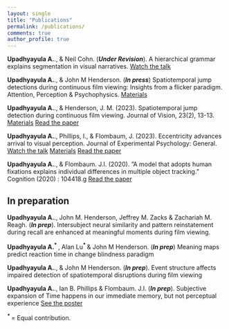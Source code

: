 ```yaml
---
layout: single
title: "Publications"
permalink: /publications/
comments: true
author_profile: true
---
```


**Upadhyayula A.**., & Neil Cohn. (***Under Revision***). A hierarchical grammar explains segmentation in visual narratives. [Watch the talk](https://www.youtube.com/watch?v=eEBSmQwxVmk)

**Upadhyayula A.**., & John M Henderson. (***In press***) Spatiotemporal jump detections during continuous film viewing: Insights from a flicker paradigm. Attention, Perception & Psychophysics. [Materials](https://osf.io/296jh/)
     
**Upadhyayula A.**., & Henderson, J. M. (2023). Spatiotemporal jump detection during continuous film viewing. Journal of Vision, 23(2), 13-13. [Materials](https://osf.io/j95z3/) [Read the paper](https://adibuoy23.github.io/others/Spatiotemporal_saccade_paper.pdf)
     
**Upadhyayula A.**., Phillips, I., & Flombaum, J. (2023). Eccentricity advances arrival to visual perception. Journal of Experimental Psychology: General. [Watch the talk](https://www.youtube.com/watch?v=JQlGu8vNaOw) [Materials](https://osf.io/q9kun/) [Read the paper](https://adibuoy23.github.io/others/Eccentricity_paper.pdf)
					

**Upadhyayula A.**., & Flombaum. J.I. (2020). ”A model that adopts human fixations explains individual differences in multiple object tracking.” Cognition (2020) : 104418.g [Read the paper](https://adibuoy23.github.io/others/MOT_paper.pdf)

## In preparation

**Upadhyayula A.**., John M. Henderson, Jeffrey M. Zacks & Zachariah M. Reagh. (***In prep***). Intersubject neural similarity and pattern reinstatement during recall are enhanced at meaningful moments during film viewing.


**Upadhyayula A.**<sup><b>* </b></sup>, Alan Lu<sup><b>* </b></sup> & John M Henderson. (***In prep***) Meaning maps predict reaction time in change blindness paradigm

**Upadhyayula A.**., & John M Henderson. (***In prep***). Event structure affects impaired detection of spatiotemporal disruptions during film viewing


**Upadhyayula A.**., Ian B. Phillips & Flombaum. J.I. (***In prep***). Subjective expansion of Time happens in our immediate memory, but not perceptual experience [See the poster](https://www.youtube.com/watch?v=w82668xFLfg)

<sup><b>* </b></sup> = Equal contribution.